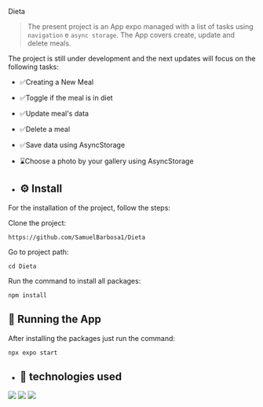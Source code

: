 Dieta

> The present project is an App expo managed with a list of tasks using `navigation` e `async storage`. The App covers create, update and delete meals.



The project is still under development and the next updates will focus on the following tasks:

- ✅Creating a New Meal
- ✅Toggle if the meal is in diet
- ✅Update meal's data
- ✅Delete a meal
- ✅Save data using AsyncStorage
- ⌛Choose a photo by your gallery using AsyncStorage

- ## ⚙️ Install

For the installation of the project, follow the steps:

Clone the project:

```
https://github.com/SamuelBarbosa1/Dieta
```

Go to project path:

```
cd Dieta
```

Run the command to install all packages:

```
npm install
```

## 🚀 Running the App

After installing the packages just run the command:

```
npx expo start
```
* ## :wrench: technologies used
<div>
  <img src="https://img.shields.io/badge/React%20Native-61DAFB?style=for-the-badge&logo=react&logoColor=white" /> 
  <img src="https://img.shields.io/badge/AsyncStorage-007ACC?style=for-the-badge&logo=javascript&logoColor=white" />
  <img src="https://img.shields.io/badge/Expo-000020?style=for-the-badge&logo=expo&logoColor=white" />

</div>
